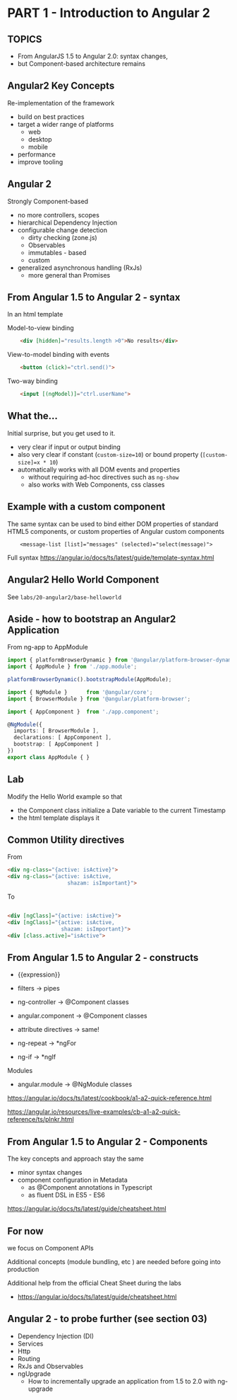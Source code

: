 # PART 1 - Introduction to Angular 2



## TOPICS
* From AngularJS 1.5 to Angular 2.0: syntax changes, 
* but Component-based architecture remains



## Angular2 Key Concepts
Re-implementation of the framework
* build on best practices
* target a wider range of platforms
    * web
    * desktop 
    * mobile
* performance
* improve tooling



## Angular 2
Strongly Component-based
* no more controllers, scopes
* hierarchical Dependency Injection
* configurable change detection
    * dirty checking (zone.js)
    * Observables
    * immutables - based
    * custom
* generalized asynchronous handling (RxJs)
    * more general than Promises



## From Angular 1.5 to Angular 2 - syntax
In an html template

Model-to-view binding
```html
    <div [hidden]="results.length >0">No results</div>
```

View-to-model binding with events
```html
    <button (click)="ctrl.send()">
``` 

Two-way binding
```html
    <input [(ngModel)]="ctrl.userName">
```



## What the...
Initial surprise, but you get used to it.
* very clear if input or output binding
* also very clear if constant (``custom-size=10``) or bound property (``[custom-size]=x * 10``) 
* automatically works with all DOM events and properties
  * without requiring ad-hoc directives such as ``ng-show``
  * also works with Web Components, css classes



## Example with a custom component
The same syntax can be used to bind either DOM properties of standard HTML5 components, or custom properties of Angular custom components

```
    <message-list [list]="messages" (selected)="select(message)">
```

Full syntax
https://angular.io/docs/ts/latest/guide/template-syntax.html




## Angular2 Hello World Component
See ``labs/20-angular2/base-helloworld``



## Aside - how to bootstrap an Angular2 Application
From ng-app to AppModule
```typescript
import { platformBrowserDynamic } from '@angular/platform-browser-dynamic';
import { AppModule } from './app.module';

platformBrowserDynamic().bootstrapModule(AppModule);

import { NgModule }      from '@angular/core';
import { BrowserModule } from '@angular/platform-browser';

import { AppComponent }  from './app.component';

@NgModule({
  imports: [ BrowserModule ],
  declarations: [ AppComponent ],
  bootstrap: [ AppComponent ]
})
export class AppModule { }
```



## Lab
Modify the Hello World example so that
* the Component class initialize a Date variable to the current Timestamp
* the html template displays it 



## Common Utility directives
From 
```html
<div ng-class="{active: isActive}">
<div ng-class="{active: isActive,
                   shazam: isImportant}">
```

To 

```html

<div [ngClass]="{active: isActive}">
<div [ngClass]="{active: isActive,
                 shazam: isImportant}">
<div [class.active]="isActive">
```



## From Angular 1.5 to Angular 2 - constructs
* {{expression}} 
* filters -> pipes

* ng-controller -> @Component classes
* angular.component -> @Component classes

* attribute directives -> same!
* ng-repeat -> *ngFor
* ng-if -> *ngIf

Modules
* angular.module -> @NgModule classes 

https://angular.io/docs/ts/latest/cookbook/a1-a2-quick-reference.html

https://angular.io/resources/live-examples/cb-a1-a2-quick-reference/ts/plnkr.html



## From Angular 1.5 to Angular 2 - Components
The key concepts and approach stay the same
* minor syntax changes
* component configuration in Metadata
  * as @Component annotations in Typescript
  * as fluent DSL in ES5 - ES6

https://angular.io/docs/ts/latest/guide/cheatsheet.html



## For now
we focus on Component APIs

Additional concepts (module bundling, etc ) are needed before going into production

Additional help from the official Cheat Sheet during the labs
* https://angular.io/docs/ts/latest/guide/cheatsheet.html



## Angular 2 - to probe further (see section 03)
* Dependency Injection (DI) 
* Services
* Http
* Routing
* RxJs and Observables
* ngUpgrade
  * How to incrementally upgrade an application from 1.5 to 2.0 with ng-upgrade



